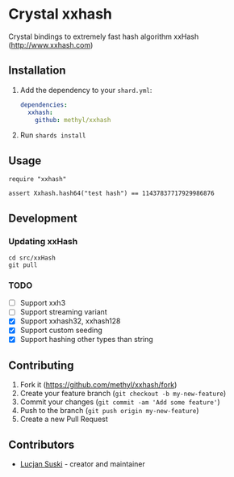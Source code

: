 # Crystal xxhash

Crystal bindings to extremely fast hash algorithm xxHash (http://www.xxhash.com)

## Installation

1. Add the dependency to your `shard.yml`:

   ```yaml
   dependencies:
     xxhash:
       github: methyl/xxhash
   ```

2. Run `shards install`

## Usage

```crystal
require "xxhash"

assert Xxhash.hash64("test hash") == 11437837717929986876
```

## Development

### Updating xxHash

```
cd src/xxHash
git pull
```

### TODO

- [ ] Support xxh3
- [ ] Support streaming variant
- [x] Support xxhash32, xxhash128
- [x] Support custom seeding
- [x] Support hashing other types than string

## Contributing

1. Fork it (<https://github.com/methyl/xxhash/fork>)
2. Create your feature branch (`git checkout -b my-new-feature`)
3. Commit your changes (`git commit -am 'Add some feature'`)
4. Push to the branch (`git push origin my-new-feature`)
5. Create a new Pull Request

## Contributors

- [Lucjan Suski](https://github.com/methyl) - creator and maintainer

